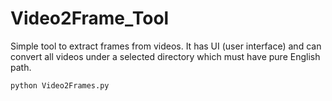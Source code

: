 # Video2Frame_Tool
Simple tool to extract frames from videos. It has UI (user interface) and can convert all videos under a selected directory which must have pure English path.

```
python Video2Frames.py
```
